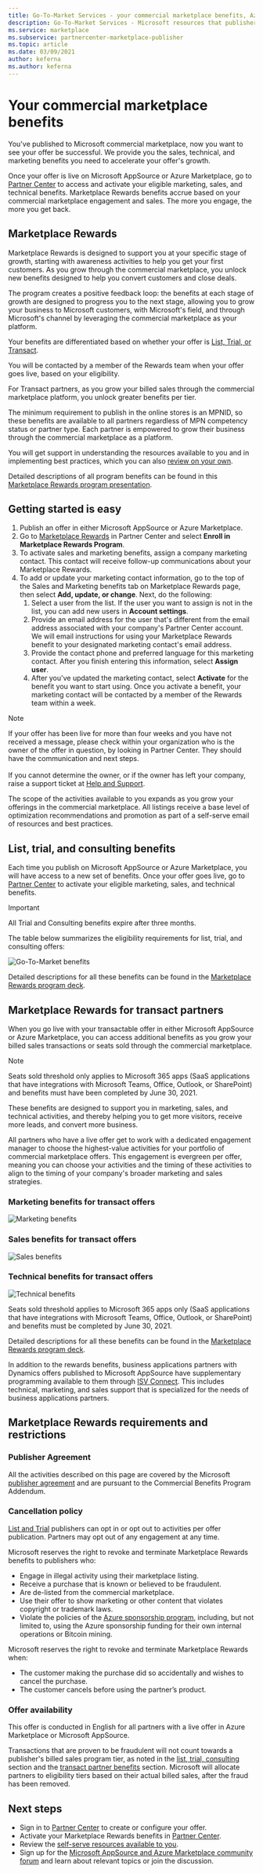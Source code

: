 ```yaml
---
title: Go-To-Market Services - your commercial marketplace benefits, Azure Marketplace
description: Go-To-Market Services - Microsoft resources that publishers can use are described in this section.
ms.service: marketplace
ms.subservice: partnercenter-marketplace-publisher
ms.topic: article
ms.date: 03/09/2021
author: keferna
ms.author: keferna
---
```


# Your commercial marketplace benefits

You've published to Microsoft commercial marketplace, now you want to see your offer be successful. We provide you the sales, technical, and marketing benefits you need to accelerate your offer's growth.

Once your offer is live on Microsoft AppSource or Azure Marketplace, go to [Partner Center](https://go.microsoft.com/fwlink/?linkid=2165457) to access and activate your eligible marketing, sales, and technical benefits. Marketplace Rewards benefits accrue based on your commercial marketplace engagement and sales. The more you engage, the more you get back.

## Marketplace Rewards

Marketplace Rewards is designed to support you at your specific stage of growth, starting with awareness activities to help you get your first customers. As you grow through the commercial marketplace, you unlock new benefits designed to help you convert customers and close deals.

The program creates a positive feedback loop: the benefits at each stage of growth are designed to progress you to the next stage, allowing you to grow your business to Microsoft customers, with Microsoft's field, and through Microsoft's channel by leveraging the commercial marketplace as your platform.

Your benefits are differentiated based on whether your offer is [List, Trial, or Transact](determine-your-listing-type.md).

You will be contacted by a member of the Rewards team when your offer goes live, based on your eligibility.

For Transact partners, as you grow your billed sales through the commercial marketplace platform, you unlock greater benefits per tier.

The minimum requirement to publish in the online stores is an MPNID, so these benefits are available to all partners regardless of MPN competency status or partner type. Each partner is empowered to grow their business through the commercial marketplace as a platform.

You will get support in understanding the resources available to you and in implementing best practices, which you can also [review on your own](https://partner.microsoft.com/asset/collection/azure-marketplace-and-appsource-publisher-toolkit#/).

Detailed descriptions of all program benefits can be found in this [Marketplace Rewards program presentation](https://aka.ms/marketplacerewards).

## Getting started is easy

1. Publish an offer in either Microsoft AppSource or Azure Marketplace.
2. Go to [Marketplace Rewards](https://go.microsoft.com/fwlink/?linkid=2165388) in Partner Center and select **Enroll in Marketplace Rewards Program**.
3. To activate sales and marketing benefits, assign a company marketing contact. This contact will receive follow-up communications about your Marketplace Rewards.
4. To add or update your marketing contact information, go to the top of the Sales and Marketing benefits tab on Marketplace Rewards page, then select **Add, update, or change**.  Next, do the following:
    1. Select a user from the list. If the user you want to assign is not in the list, you can add new users in **Account settings**.
    1. Provide an email address for the user that's different from the email address associated with your company's Partner Center account. We will email instructions for using your Marketplace Rewards benefit to your designated marketing contact's email address.
    1. Provide the contact phone and preferred language for this marketing contact. After you finish entering this information, select **Assign user**.
    1. After you've updated the marketing contact, select **Activate** for the benefit you want to start using. Once you activate a benefit, your marketing contact will be contacted by a member of the Rewards team within a week.

> [!NOTE]
> If your offer has been live for more than four weeks and you have not received a message, please check within your organization who is the owner of the offer in question, by looking in Partner Center. They should have the communication and next steps.<br><br>If you cannot determine the owner, or if the owner has left your company, raise a support ticket at [Help and Support](https://go.microsoft.com/fwlink/?linkid=2165533).

The scope of the activities available to you expands as you grow your offerings in the commercial marketplace. All listings receive a base level of optimization recommendations and promotion as part of a self-serve email of resources and best practices.

## List, trial, and consulting benefits

Each time you publish on Microsoft AppSource or Azure Marketplace, you will have access to a new set of benefits. Once your offer goes live, go to [Partner Center](https://partner.microsoft.com/dashboard) to activate your eligible marketing, sales, and technical benefits.

> [!IMPORTANT]
> All Trial and Consulting benefits expire after three months.

The table below summarizes the eligibility requirements for list, trial, and consulting offers:

![Go-To-Market benefits](./media/marketplace-publishers-guide/go-to-market-gtm-eligibility-requirements.png)

Detailed descriptions for all these benefits can be found in the [Marketplace Rewards program deck](https://aka.ms/marketplacerewards).

## Marketplace Rewards for transact partners

When you go live with your transactable offer in either Microsoft AppSource or Azure Marketplace, you can access additional benefits as you grow your billed sales transactions or seats sold through the commercial marketplace.

>[!NOTE]
>Seats sold threshold only applies to Microsoft 365 apps (SaaS applications that have integrations with Microsoft Teams, Office, Outlook, or SharePoint) and benefits must have been completed by June 30, 2021.

These benefits are designed to support you in marketing, sales, and technical activities, and thereby helping you to get more visitors, receive more leads, and convert more business.

All partners who have a live offer get to work with a dedicated engagement manager to choose the highest-value activities for your portfolio of commercial marketplace offers. This engagement is evergreen per offer, meaning you can choose your activities and the timing of these activities to align to the timing of your company's broader marketing and sales strategies.

### Marketing benefits for transact offers

![Marketing benefits](./media/marketplace-publishers-guide/marketing-benefit.png)

### Sales benefits for transact offers

![Sales benefits](./media/marketplace-publishers-guide/sales-benefit.png)

### Technical benefits for transact offers

![Technical benefits](./media/marketplace-publishers-guide/technical-benefit.png)

Seats sold threshold applies to Microsoft 365 apps only (SaaS applications that have integrations with Microsoft Teams, Office, Outlook, or SharePoint) and benefits must be completed by June 30, 2021.

Detailed descriptions for all these benefits can be found in the [Marketplace Rewards program deck](https://aka.ms/marketplacerewards).

In addition to the rewards benefits, business applications partners with Dynamics offers published to Microsoft AppSource have supplementary programming available to them through [ISV Connect](https://partner.microsoft.com/solutions/business-applications/isv-overview). This includes technical, marketing, and sales support that is specialized for the needs of business applications partners.

## Marketplace Rewards requirements and restrictions

### Publisher Agreement

All the activities described on this page are covered by the Microsoft [publisher agreement](/legal/marketplace/msft-publisher-agreement) and are pursuant to the Commercial Benefits Program Addendum.

### Cancellation policy

[List and Trial](determine-your-listing-type.md) publishers can opt in or opt out to activities per offer publication. Partners may opt out of any engagement at any time.

Microsoft reserves the right to revoke and terminate Marketplace Rewards benefits to publishers who:

- Engage in illegal activity using their marketplace listing.
- Receive a purchase that is known or believed to be fraudulent.
- Are de-listed from the commercial marketplace.
- Use their offer to show marketing or other content that violates copyright or trademark laws.
- Violate the policies of the [Azure sponsorship program](https://azure.microsoft.com/offers/ms-azr-0036p/), including, but not limited to, using the Azure sponsorship funding for their own internal operations or Bitcoin mining.

Microsoft reserves the right to revoke and terminate Marketplace Rewards when:

- The customer making the purchase did so accidentally and wishes to cancel the purchase.
- The customer cancels before using the partner’s product.

### Offer availability

This offer is conducted in English for all partners with a live offer in Azure Marketplace or Microsoft AppSource.

Transactions that are proven to be fraudulent will not count towards a publisher's billed sales program tier, as noted in the [list, trial, consulting](#list-trial-and-consulting-benefits) section and the [transact partner benefits](#marketplace-rewards-for-transact-partners) section. Microsoft will allocate partners to eligibility tiers based on their actual billed sales, after the fraud has been removed.

## Next steps

- Sign in to [Partner Center](https://partner.microsoft.com/dashboard/commercial-marketplace/overview) to create or configure your offer.
- Activate your Marketplace Rewards benefits in [Partner Center](https://partner.microsoft.com/dashboard/commercial-marketplace/overview).
- Review the [self-serve resources available to you](https://partner.microsoft.com/asset/collection/azure-marketplace-and-appsource-publisher-toolkit#/).
- Sign up for the [Microsoft AppSource and Azure Marketplace community forum](https://aka.ms/MarketplaceCommunity) and learn about relevant topics or join the discussion.